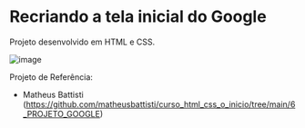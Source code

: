 # Recriando a tela inicial do Google

Projeto desenvolvido em HTML e CSS.

![image](https://user-images.githubusercontent.com/87827996/197628352-914a942d-8490-46b2-bdd0-d8398fbc4060.png)


Projeto de Referência: 
- Matheus Battisti (https://github.com/matheusbattisti/curso_html_css_o_inicio/tree/main/6_PROJETO_GOOGLE)
